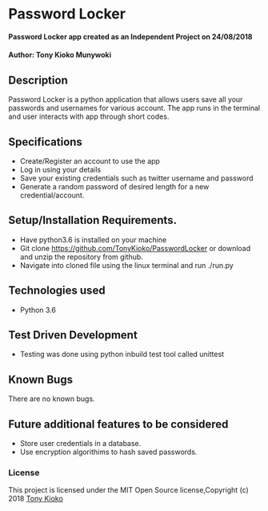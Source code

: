 # Password Locker
#### Password Locker app created as an Independent Project on 24/08/2018
#### Author: **Tony Kioko Munywoki**
## Description
Password Locker is a python application that allows users save all your passwords and usernames for various account. The app runs in the terminal and user interacts with app through short codes.
## Specifications
* Create/Register an account to use the app
* Log in using your details
* Save your existing credentials such as twitter username and password
* Generate a random password of desired length for a new credential/account. 

## Setup/Installation Requirements.
* Have python3.6 is installed on your machine
* Git clone https://github.com/TonyKioko/PasswordLocker or download and unzip the repository from github.
* Navigate into cloned file using the linux terminal and run  ./run.py

## Technologies used ##

* Python 3.6

## Test Driven Development
* Testing was done using python inbuild test tool called unittest


## Known Bugs 
There are no known bugs.

## Future additional features to be considered

* Store user credentials in a database.
* Use encryption algorithims to hash saved passwords.
 
### License
This project is licensed under the MIT Open Source license,Copyright (c) 2018 [Tony Kioko](https://github.com/tonykioko/)
